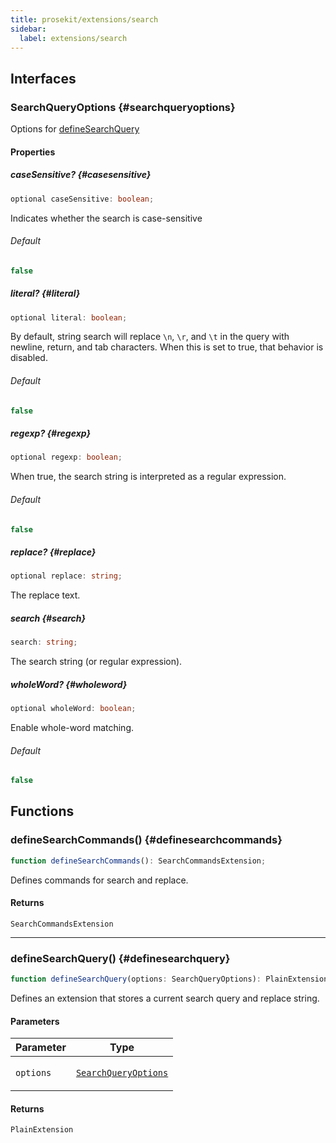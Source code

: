 ```yaml
---
title: prosekit/extensions/search
sidebar:
  label: extensions/search
---
```


<!-- DEBUG memberWithGroups 1 -->

<!-- DEBUG memberWithGroups 4 -->

<!-- DEBUG memberWithGroups 7 -->

<!-- DEBUG memberWithGroups 8 -->

<!-- DEBUG memberWithGroups 9 -->

## Interfaces

### SearchQueryOptions {#searchqueryoptions}

<!-- DEBUG memberWithGroups 1 -->

Options for [defineSearchQuery](#definesearchquery)

<!-- DEBUG memberWithGroups 4 -->

<!-- DEBUG memberWithGroups 7 -->

<!-- DEBUG memberWithGroups 8 -->

<!-- DEBUG memberWithGroups 9 -->

#### Properties

##### caseSensitive? {#casesensitive}

```ts
optional caseSensitive: boolean;
```

Indicates whether the search is case-sensitive

###### Default

```ts
false
```

<!-- DEBUG inheritance start kind=1024 -->

##### literal? {#literal}

```ts
optional literal: boolean;
```

By default, string search will replace `\n`, `\r`, and `\t` in the query
with newline, return, and tab characters. When this is set to true, that
behavior is disabled.

###### Default

```ts
false
```

<!-- DEBUG inheritance start kind=1024 -->

##### regexp? {#regexp}

```ts
optional regexp: boolean;
```

When true, the search string is interpreted as a regular expression.

###### Default

```ts
false
```

<!-- DEBUG inheritance start kind=1024 -->

##### replace? {#replace}

```ts
optional replace: string;
```

The replace text.

<!-- DEBUG inheritance start kind=1024 -->

##### search {#search}

```ts
search: string;
```

The search string (or regular expression).

<!-- DEBUG inheritance start kind=1024 -->

##### wholeWord? {#wholeword}

```ts
optional wholeWord: boolean;
```

Enable whole-word matching.

###### Default

```ts
false
```

<!-- DEBUG inheritance start kind=1024 -->

<!-- DEBUG memberWithGroups 10 -->

## Functions

### defineSearchCommands() {#definesearchcommands}

```ts
function defineSearchCommands(): SearchCommandsExtension;
```

Defines commands for search and replace.

#### Returns

`SearchCommandsExtension`

<!-- DEBUG inheritance start kind=4096 -->

***

### defineSearchQuery() {#definesearchquery}

```ts
function defineSearchQuery(options: SearchQueryOptions): PlainExtension;
```

Defines an extension that stores a current search query and replace string.

#### Parameters

<table>
<thead>
<tr>
<th>Parameter</th>
<th>Type</th>
</tr>
</thead>
<tbody>
<tr>
<td>

`options`

</td>
<td>

[`SearchQueryOptions`](#searchqueryoptions)

</td>
</tr>
</tbody>
</table>

#### Returns

`PlainExtension`

<!-- DEBUG inheritance start kind=4096 -->

<!-- DEBUG memberWithGroups 10 -->
